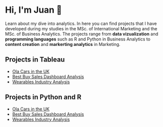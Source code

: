 # Hi, I'm Juan  👋

<p>Learn about my dive into analytics. In here you can find projects that I have developed during my studies in the MSc. of International Marketing and the
MSc. of Business Analytics. The projects range from <strong>data vizualization</strong> and <strong>programming languages</strong> such as R and Python in Business Analytics to 
<strong>content creation</strong> and <strong>markerting analytics</strong> in Marketing.</p>


## Projects in Tableau
<ul>
<li><a href="https://public.tableau.com/views/OlaCarsintheUK/Story1?:language=en&:display_count=y&:origin=viz_share_link">Ola Cars in the UK</a></li>
<li><a href="https://public.tableau.com/shared/BWSK2BZ3P?:display_count=y&:origin=viz_share_link">Best Buy Sales Dashboard Analysis</a></li>
<li><a href="https://public.tableau.com/views/WearablesAnalysis_16104618729980/Story1?:language=en&:display_count=y&:origin=viz_share_link">Wearables Industry Analysis</a></li>
</ul>


## Projects in Python and R 
<ul>
<li><a href="https://public.tableau.com/views/OlaCarsintheUK/Story1?:language=en&:display_count=y&:origin=viz_share_link">Ola Cars in the UK</a></li>
<li><a href="https://public.tableau.com/shared/BWSK2BZ3P?:display_count=y&:origin=viz_share_link">Best Buy Sales Dashboard Analysis</a></li>
<li><a href="https://public.tableau.com/views/WearablesAnalysis_16104618729980/Story1?:language=en&:display_count=y&:origin=viz_share_link">Wearables Industry Analysis</a></li>
</ul>
